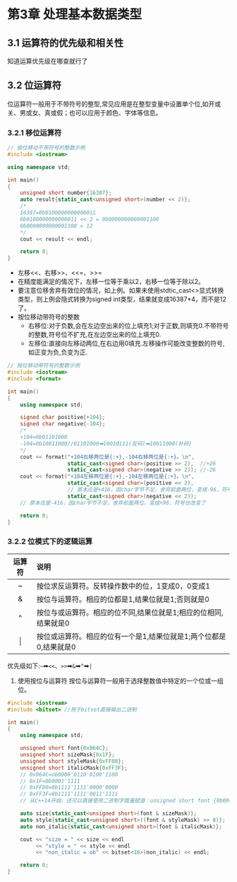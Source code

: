 # 第3章 处理基本数据类型
## 3.1 运算符的优先级和相关性
知道运算优先级在哪查就行了
## 3.2 位运算符
位运算符一般用于不带符号的整型,常见应用是在整型变量中设置单个位,如开或关、男或女、真或假；也可以应用于颜色、字体等信息。
### 3.2.1 移位运算符
```cpp
// 按位移动不带符号的整数示例
#include <iostream>

using namespace std;

int main()
{
    unsigned short number{16387};
    auto result{static_cast<unsigned short>(number << 2)};
    /*
    16387=0b0100000000000011
    0b0100000000000011 << 2 = 0b0000000000001100
    0b0000000000001100 = 12
    */
    cout << result << endl;

    return 0;
}
```
- 左移<<、右移>>、<<=、>>=
- 在精度能满足的情况下，左移一位等于乘以2，右移一位等于除以2。
- 要注意位移舍弃有效位的情况，如上例。如果未使用stdtic_cast<>显式转换类型，则上例会隐式转换为signed int类型，结果就变成16387*4，而不是12了。
- 按位移动带符号的整数
  - 右移位:对于负数,会在左边空出来的位上填充1;对于正数,则填充0.不带符号的整数,符号位不扩充,在左边空出来的位上填充0.
  - 左移位:直接向左移动两位,在右边用0填充.左移操作可能改变整数的符号,如正变为负,负变为正.

```cpp
// 按位移动带符号的整数示例
#include <iostream>
#include <format>

int main()
{
    using namespace std;

    signed char positive{+104};
    signed char negative{-104};
    /*
    +104=0b01101000
    -104=0b10011000//01101000➡10010111(反码)➡10011000(补码)
    */
    cout << format("+104右移两位是{:+},-104右移两位是{:+}。\n",
                   static_cast<signed char>(positive >> 2),  //+26
                   static_cast<signed char>(negative >> 2)); //-26
    cout << format("+104左移两位是{:+},-104左移两位是{:+}。\n",
                   static_cast<signed char>(positive << 2),
                   // 原本应是+416，因char字节不足，舍弃前面两位，变成-96，符号也改变了
                   static_cast<signed char>(negative << 2));
    // 原本应是-416，因char字节不足，舍弃前面两位，变成+96，符号也改变了

    return 0;
}
```

### 3.2.2 位模式下的逻辑运算

| 运算符 | 说明                                                              |
| :----: | :---------------------------------------------------------------- |
|   ~    | 按位求反运算符。反转操作数中的位，1变成0，0变成1                  |
|   &    | 按位与运算符。相应的位都是1,结果位就是1;否则就是0                 |
|   ^    | 按位与或运算符。相应的位不同,结果位就是1;相应的位相同,结果就是0   |
|   \|   | 按位或运算符。相应的位有一个是1,结果位就是1;两个位都是0,结果就是0 |

优先级如下:`~`➡`<<`、`>>`➡`&`➡`^`➡`|`

1. 使用按位与运算符
按位与运算符一般用于选择整数值中特定的一个位或一组位。
```cpp
#include <iostream>
#include <bitset> //用于bitset直接输出二进制

int main()
{
    using namespace std;

    unsigned short font{0x064C};
    unsigned short sizeMask{0x1F};
    unsigned short styleMask{0xFF00};
    unsigned short italicMask{0xFF3F};
    // 0x064C=ob0000'0110'0100'1100
    // 0x1F=0b0001'1111
    // 0xFF00=0b1111'1111'0000'0000
    // 0xFF3F=0b1111'1111'0011'1111
    // 从C++14开始，还可以直接使用二进制字面量赋值：unsigned short font {0b00000110'0'10'01100};

    auto size{static_cast<unsigned short>(font & sizeMask)};            // 求字号
    auto style{static_cast<unsigned short>((font & styleMask) >> 8)};   // 求字体
    auto non_italic‌{static_cast<unsigned short>(font & italicMask)};    // 关闭斜体位

    cout << "size = " << size << endl
         << "style = " << style << endl
         << "non_italic‌ = ob" << bitset<16>(non_italic‌) << endl;

    return 0;
}
```